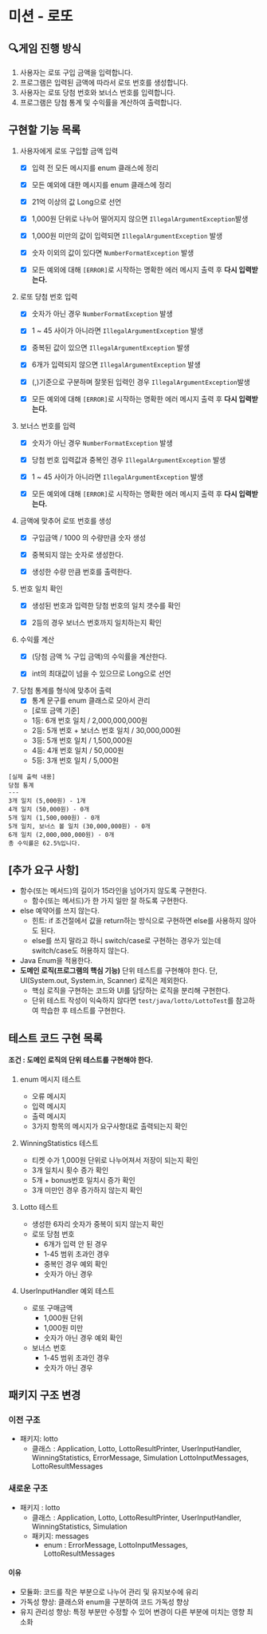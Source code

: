 # 미션 - 로또

## 🔍게임 진행 방식

1. 사용자는 로또 구입 금액을 입력합니다.
2. 프로그램은 입력된 금액에 따라서 로또 번호를 생성합니다.
3. 사용자는 로또 당첨 번호와 보너스 번호를 입력합니다.
4. 프로그램은 당첨 통계 및 수익률을 계산하여 출력합니다.

## 구현할 기능 목록

1. 사용자에게 로또 구입할 금액 입력
    - [x] 입력 전 모든 메시지를 enum 클래스에 정리
    - [x] 모든 예외에 대한 메시지를 enum 클래스에 정리
    - [x] 21억 이상의 값 Long으로 선언
    - [x] 1,000원 단위로 나누어 떨어지지 않으면 `IllegalArgumentException`발생
    - [x] 1,000원 미만의 값이 입력되면 `IllegalArgumentException` 발생
    - [x] 숫자 이외의 값이 있다면 `NumberFormatException` 발생
    - [x] 모든 예외에 대해 `[ERROR]`로 시작하는 명확한 에러 메시지 출력 후 **다시 입력받는다.**


2. 로또 당첨 번호 입력
    - [x] 숫자가 아닌 경우 `NumberFormatException` 발생
    - [x] 1 ~ 45 사이가 아니라면 `IllegalArgumentException` 발생
    - [x] 중복된 값이 있으면 `IllegalArgumentException` 발생
    - [x] 6개가 입력되지 않으면 `IllegalArgumentException` 발생
    - [x] (,)기준으로 구분하며 잘못된 입력인 경우 `IllegalArgumentException`발생
    - [x] 모든 예외에 대해 `[ERROR]`로 시작하는 명확한 에러 메시지 출력 후 **다시 입력받는다.**


3. 보너스 번호를 입력
    - [x] 숫자가 아닌 경우 `NumberFormatException` 발생
    - [x] 당첨 번호 입력값과 중복인 경우 `IllegalArgumentException` 발생
    - [x] 1 ~ 45 사이가 아니라면 `IllegalArgumentException` 발생
    - [x] 모든 예외에 대해 `[ERROR]`로 시작하는 명확한 에러 메시지 출력 후 **다시 입력받는다.**


4. 금액에 맞추어 로또 번호를 생성
    - [x] 구입금액 / 1000 의 수량만큼 숫자 생성
    - [x] 중복되지 않는 숫자로 생성한다.
    - [x] 생성한 수량 만큼 번호를 출력한다.


5. 번호 일치 확인
    - [x] 생성된 번호과 입력한 당첨 번호의 일치 갯수를 확인
    - [x] 2등의 경우 보너스 번호까지 일치하는지 확인


6. 수익률 계산
    - [x] (당첨 금액 % 구입 금액)의 수익률을 계산한다.
    - [x] int의 최대값이 넘을 수 있으므로 Long으로 선언


7. 당첨 통계를 형식에 맞추어 출력
    - [x] 통계 문구를 enum 클래스로 모아서 관리
    - [로또 금액 기준]
    - 1등: 6개 번호 일치 / 2,000,000,000원
    - 2등: 5개 번호 + 보너스 번호 일치 / 30,000,000원
    - 3등: 5개 번호 일치 / 1,500,000원
    - 4등: 4개 번호 일치 / 50,000원
    - 5등: 3개 번호 일치 / 5,000원

```
[실제 출력 내용]
당첨 통계
---
3개 일치 (5,000원) - 1개
4개 일치 (50,000원) - 0개
5개 일치 (1,500,000원) - 0개
5개 일치, 보너스 볼 일치 (30,000,000원) - 0개
6개 일치 (2,000,000,000원) - 0개
총 수익률은 62.5%입니다.
```

## [추가 요구 사항]

- 함수(또는 메서드)의 길이가 15라인을 넘어가지 않도록 구현한다.
    - 함수(또는 메서드)가 한 가지 일만 잘 하도록 구현한다.
- else 예약어를 쓰지 않는다.
    - 힌트: if 조건절에서 값을 return하는 방식으로 구현하면 else를 사용하지 않아도 된다.
    - else를 쓰지 말라고 하니 switch/case로 구현하는 경우가 있는데 switch/case도 허용하지 않는다.
- Java Enum을 적용한다.
- **도메인 로직(프로그램의 핵심 기능)** 단위 테스트를 구현해야 한다. 단, UI(System.out, System.in, Scanner) 로직은 제외한다.
    - 핵심 로직을 구현하는 코드와 UI를 담당하는 로직을 분리해 구현한다.
    - 단위 테스트 작성이 익숙하지 않다면 `test/java/lotto/LottoTest`를 참고하여 학습한 후 테스트를 구현한다.

## 테스트 코드 구현 목록

#### 조건 : 도메인 로직의 단위 테스트를 구현해야 한다.

1. enum 메시지 테스트
    - 오류 메시지
    - 입력 메시지
    - 출력 메시지
    - 3가지 항목의 메시지가 요구사항대로 출력되는지 확인


2. WinningStatistics 테스트
    - 티켓 수가 1,000원 단위로 나누어져서 저장이 되는지 확인
    - 3개 일치시 횟수 증가 확인
    - 5개 + bonus번호 일치시 증가 확인
    - 3개 미만인 경우 증가하지 않는지 확인


3. Lotto 테스트
    - 생성한 6자리 숫자가 중복이 되지 않는지 확인
    - 로또 당첨 번호
       - 6개가 입력 안 된 경우
       - 1-45 범위 초과인 경우
       - 중복인 경우 예외 확인
       - 숫자가 아닌 경우

4. UserInputHandler 예외 테스트
    - 로또 구매금액
        - 1,000원 단위
        - 1,000원 미만
        - 숫자가 아닌 경우 예외 확인
    - 보너스 번호
        - 1-45 범위 초과인 경우
        - 숫자가 아닌 경우


## 패키지 구조 변경

### 이전 구조

- 패키지: lotto
   - 클래스 : Application, Lotto, LottoResultPrinter, UserInputHandler, WinningStatistics, ErrorMessage, Simulation
      LottoInputMessages, LottoResultMessages

### 새로운 구조

- 패키지 : lotto
   - 클래스 : Application, Lotto, LottoResultPrinter, UserInputHandler, WinningStatistics, Simulation
    - 패키지: messages
        - enum : ErrorMessage, LottoInputMessages, LottoResultMessages

#### 이유

- 모듈화: 코드를 작은 부분으로 나누어 관리 및 유지보수에 유리
- 가독성 향상: 클래스와 enum을 구분하여 코드 가독성 향상
- 유지 관리성 향상: 특정 부분만 수정할 수 있어 변경이 다른 부분에 미치는 영향 최소화